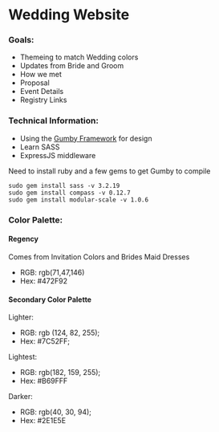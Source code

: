# Wedding Website

### Goals:

* Themeing to match Wedding colors
* Updates from Bride and Groom
* How we met
* Proposal
* Event Details
* Registry Links

### Technical Information:

* Using the [Gumby Framework](http://gumbyframework.com/) for design
* Learn SASS
* ExpressJS middleware

Need to install ruby and a few gems to get Gumby to compile

````
sudo gem install sass -v 3.2.19
sudo gem install compass -v 0.12.7
sudo gem install modular-scale -v 1.0.6

````

### Color Palette:

#### Regency
Comes from Invitation Colors and Brides Maid Dresses

* RGB: rgb(71,47,146)  
* Hex: #472F92

#### Secondary Color Palette
Lighter:

* RGB: rgb (124, 82, 255);
* Hex: #7C52FF;

Lightest: 

* RGB: rgb(182, 159, 255);
* Hex: #B69FFF

Darker:

* RGB: rgb(40, 30, 94);
* Hex: #2E1E5E
